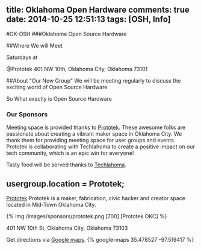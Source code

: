 title: Oklahoma Open Hardware
comments: true
date: 2014-10-25 12:51:13
tags: [OSH, Info]
---

#OK-OSH
###Oklahoma Open Source Hardware

##Where We will Meet

Saturdays at

@Prototek
401 NW 10th,
Oklahoma City, Oklahoma
73101


##About "Our New Group"
We will be meeting regularly to discuss the exciting world of Open Source Hardware

<!-- more -->

So What exactly is Open Source Hardware


### Our Sponsors
Meeting space is provided thanks to [Prototek](http://www.prototekokc.com). These awesome folks are passionate about creating a vibrant maker space in Oklahoma City. We thank them for providing meeting space for user groups and events. Prototek is collaborating with Techlahoma to create a positive impact on our tech community, which is an epic win for everyone!

Tasty food will be served thanks to [Techlahoma](http://techlahoma.org/).

## usergroup.location = Prototek;

[Prototek](http://prototekokc.com/) Prototek is a maker, fabrication, civic hacker and creator space located in Mid-Town Oklahoma City.

{% img  /images/sponsors/prototek.png [700] [Prototek OKC] %}

401 NW 10th St, Oklahoma City, Oklahoma 73103

Get directions via [Google maps](https://www.google.com/maps/place/401+NW+10th+St/@35.478527,-97.519417,17z/data=!3m1!4b1!4m2!3m1!1s0x87b21733fd30d655:0xce3a1cd9b95c8415).
{% google-maps 35.478527 -97.519417 %}